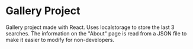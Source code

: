 # Gallery Project

Gallery project made with React. Uses localstorage to store the last 3 searches. The information on the "About" page is read from a JSON file to make it easier to modify for non-developers.

